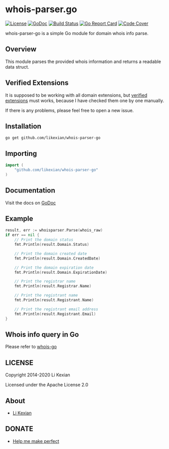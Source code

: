 # whois-parser.go

[![License](https://img.shields.io/badge/license-Apache%202.0-blue.svg)](LICENSE)
[![GoDoc](https://godoc.org/github.com/likexian/whois-parser-go?status.svg)](https://godoc.org/github.com/likexian/whois-parser-go)
[![Build Status](https://travis-ci.org/likexian/whois-parser-go.svg?branch=master)](https://travis-ci.org/likexian/whois-parser-go)
[![Go Report Card](https://goreportcard.com/badge/github.com/likexian/whois-parser-go)](https://goreportcard.com/report/github.com/likexian/whois-parser-go)
[![Code Cover](https://codecov.io/gh/likexian/whois-parser-go/graph/badge.svg)](https://codecov.io/gh/likexian/whois-parser-go)

whois-parser-go is a simple Go module for domain whois info parse.

## Overview

This module parses the provided whois information and returns a readable data struct.

## Verified Extensions

It is supposed to be working with all domain extensions, but [verified extensions](examples/README.md) must works, because I have checked them one by one manually.

If there is any problems, please feel free to open a new issue.

## Installation

```shell
go get github.com/likexian/whois-parser-go
```

## Importing

```go
import (
    "github.com/likexian/whois-parser-go"
)
```

## Documentation

Visit the docs on [GoDoc](https://godoc.org/github.com/likexian/whois-parser-go)

## Example

```go
result, err := whoisparser.Parse(whois_raw)
if err == nil {
    // Print the domain status
    fmt.Println(result.Domain.Status)

    // Print the domain created date
    fmt.Println(result.Domain.CreatedDate)

    // Print the domain expiration date
    fmt.Println(result.Domain.ExpirationDate)

    // Print the registrar name
    fmt.Println(result.Registrar.Name)

    // Print the registrant name
    fmt.Println(result.Registrant.Name)

    // Print the registrant email address
    fmt.Println(result.Registrant.Email)
}
```

## Whois info query in Go

Please refer to [whois-go](https://github.com/likexian/whois-go)

## LICENSE

Copyright 2014-2020 Li Kexian

Licensed under the Apache License 2.0

## About

- [Li Kexian](https://www.likexian.com/)

## DONATE

- [Help me make perfect](https://www.likexian.com/donate/)
